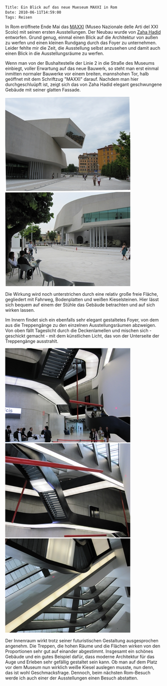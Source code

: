 	Title: Ein Blick auf das neue Mueseum MAXXI in Rom
	Date: 2010-06-11T14:59:00
	Tags: Reisen

In Rom eröffnete Ende Mai das
[MAXXI](http://www.fondazionemaxxi.it/en/museo_chi_siamo.aspx) (Museo
Nazionale delle Arti del XXI Scolo) mit seinen ersten Ausstellungen. Der
Neubau wurde von [Zaha Hadid](http://www.zaha-hadid.com/) entworfen.
Grund genug, einmal einen Blick auf die Architektur von außen zu werfen
und einen kleinen Rundgang durch das Foyer zu unternehmen. Leider fehlte
mir die Zeit, die Ausstellung selbst anzusehen und damit auch einen
Blick in die Ausstellungsräume zu werfen.

Wenn man von der Bushaltestelle der Linie 2 in die Straße des Museums
einbiegt, voller Erwartung auf das neue Bauwerk, so steht man erst
einmal inmitten normaler Bauwerke vor einem breiten, mannshohen Tor,
halb geöffnet mit dem Schriftzug "MAXXI" darauf. Nachdem man hier
durchgeschluüpft ist, zeigt sich das von Zaha Hadid elegant geschwungene
Gebäude mit seiner glatten Fassade.

![2010-06-11-maxxi1.jpg](/img/2010-06-11-maxxi1.jpg)
![2010-06-11-maxxi2.jpg](/img/2010-06-11-maxxi2.jpg)

Die Wirkung wird noch unterstrichen durch eine relativ große freie
Fläche, gegliedert mit Fahrweg, Bodenplatten und weißen Kieselsteinen.
Hier lässt sich bequem auf einem der Stühle das Gebäude betrachten und
auf sich wirken lassen.

Im Innern findet sich ein ebenfalls sehr elegant gestaltetes Foyer, von
dem aus die Treppengänge zu den einzelnen Ausstellungsräumen abzweigen.
Von oben fällt Tageslicht durch die Deckenlamellen und mischen sich -
geschickt gemacht - mit dem künstlichen Licht, das von der Unterseite
der Treppengänge ausstrahlt.

![2010-06-11-maxxi3.jpg](/img/2010-06-11-maxxi3.jpg)
![2010-06-11-maxxi4.jpg](/img/2010-06-11-maxxi4.jpg)
![2010-06-11-maxxi5.jpg](/img/2010-06-11-maxxi5.jpg)

Der Innenraum wirkt trotz seiner futuristischen Gestaltung ausgesprochen
angenehm. Die Treppen, die hohen Räume und die Flächen wirken von den
Proportionen sehr gut auf einander abgestimmt. Insgesamt ein schönes
Gebäude und ein gutes Beispiel dafür, dass moderne Architektur für das
Auge und Erleben sehr gefällig gestaltet sein kann. Ob man auf dem Platz
vor dem Museum nun wirklich weiße Kiesel auslegen musste, nun denn, das
ist wohl Geschmacksfrage. Dennoch, beim nächsten Rom-Besuch werde ich
auch einer der Ausstellungen einen Besuch abstatten.
